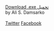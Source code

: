<section class="page-header">
<a href="https://github.com/alidoom2010/unblockDoom/releases/download/v2.0.0.0/UnblockDoom.exe" class="btn">Download .exe تحميل</a>
<br />
by Ali S. Damsarko
<br />
<br />
<a href="https://twitter.com/alidoom2010" class="btn">Twitter</a>
<a href="https://www.facebook.com/alidoom2010" class="btn">Facebook</a>
</section>
